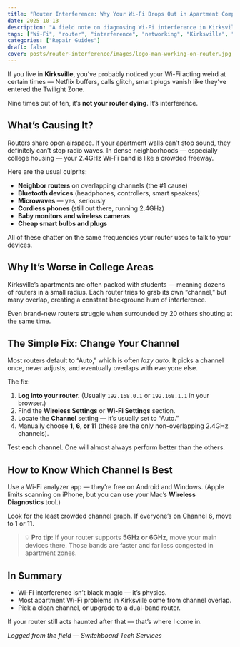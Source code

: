 ```yaml
---
title: "Router Interference: Why Your Wi-Fi Drops Out in Apartment Complexes"
date: 2025-10-13
description: "A field note on diagnosing Wi-Fi interference in Kirksville apartments and how to pick the best channel for reliable connections."
tags: ["Wi-Fi", "router", "interference", "networking", "Kirksville", "field-notes"]
categories: ["Repair Guides"]
draft: false
cover: posts/router-interference/images/lego-man-working-on-router.jpg
---
```


If you live in **Kirksville**, you’ve probably noticed your Wi-Fi acting weird at certain times — Netflix buffers, calls glitch, smart plugs vanish like they’ve entered the Twilight Zone.  

Nine times out of ten, it’s **not your router dying**. It’s interference.  

## What’s Causing It?

<!--more-->

Routers share open airspace. If your apartment walls can’t stop sound, they definitely can’t stop radio waves. In dense neighborhoods — especially college housing — your 2.4GHz Wi-Fi band is like a crowded freeway.  

Here are the usual culprits:  

- **Neighbor routers** on overlapping channels (the #1 cause)  
- **Bluetooth devices** (headphones, controllers, smart speakers)  
- **Microwaves** — yes, seriously  
- **Cordless phones** (still out there, running 2.4GHz)  
- **Baby monitors and wireless cameras**  
- **Cheap smart bulbs and plugs**  

All of these chatter on the same frequencies your router uses to talk to your devices.  

## Why It’s Worse in College Areas

Kirksville’s apartments are often packed with students — meaning dozens of routers in a small radius. Each router tries to grab its own “channel,” but many overlap, creating a constant background hum of interference.  

Even brand-new routers struggle when surrounded by 20 others shouting at the same time.  

## The Simple Fix: Change Your Channel

Most routers default to “Auto,” which is often *lazy auto*. It picks a channel once, never adjusts, and eventually overlaps with everyone else.  

The fix:  

1. **Log into your router.** (Usually `192.168.0.1` or `192.168.1.1` in your browser.)  
2. Find the **Wireless Settings** or **Wi-Fi Settings** section.  
3. Locate the **Channel** setting — it’s usually set to “Auto.”  
4. Manually choose **1, 6, or 11** (these are the only non-overlapping 2.4GHz channels).  

Test each channel. One will almost always perform better than the others.  

## How to Know Which Channel Is Best

Use a Wi-Fi analyzer app — they’re free on Android and Windows. (Apple limits scanning on iPhone, but you can use your Mac’s **Wireless Diagnostics** tool.)  

Look for the least crowded channel graph. If everyone’s on Channel 6, move to 1 or 11.  

> 💡 **Pro tip:** If your router supports **5GHz or 6GHz**, move your main devices there. Those bands are faster and far less congested in apartment zones.  

## In Summary

- Wi-Fi interference isn’t black magic — it’s physics.  
- Most apartment Wi-Fi problems in Kirksville come from channel overlap.  
- Pick a clean channel, or upgrade to a dual-band router.  

If your router still acts haunted after that — that’s where I come in.  

_Logged from the field — Switchboard Tech Services_
